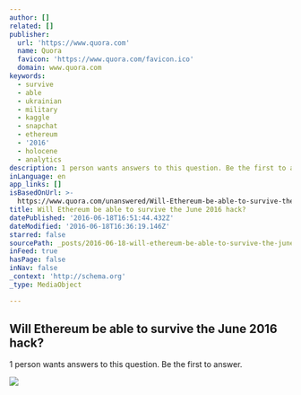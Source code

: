 ```yaml
---
author: []
related: []
publisher:
  url: 'https://www.quora.com'
  name: Quora
  favicon: 'https://www.quora.com/favicon.ico'
  domain: www.quora.com
keywords:
  - survive
  - able
  - ukrainian
  - military
  - kaggle
  - snapchat
  - ethereum
  - '2016'
  - holocene
  - analytics
description: 1 person wants answers to this question. Be the first to answer.
inLanguage: en
app_links: []
isBasedOnUrl: >-
  https://www.quora.com/unanswered/Will-Ethereum-be-able-to-survive-the-June-2016-hack
title: Will Ethereum be able to survive the June 2016 hack?
datePublished: '2016-06-18T16:51:44.432Z'
dateModified: '2016-06-18T16:36:19.146Z'
starred: false
sourcePath: _posts/2016-06-18-will-ethereum-be-able-to-survive-the-june-2016-hack.md
inFeed: true
hasPage: false
inNav: false
_context: 'http://schema.org'
_type: MediaObject

---
```

<article style=""><h1>Will Ethereum be able to survive the June 2016 hack?</h1><p>1 person wants answers to this question. Be the first to answer.</p><img src="https://qsf.ec.quoracdn.net/-images.new_grid.fb_share_default.pnge6dde9cfa6e03c43.png" /></article>